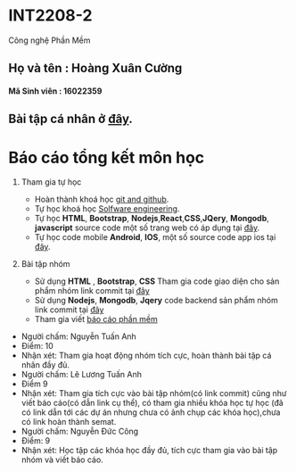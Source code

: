 # INT2208-2 
Công nghệ Phần Mềm

## Họ và tên :  Hoàng Xuân Cường
#### Mã Sinh viên : 16022359
## Bài tập cá nhân ở [đây](https://github.com/cuonghx2709/INT2208-2-2018/tree/master/HoangXuanCuong).

# Báo cáo tổng kết môn học 

1. Tham gia tự học
    - Hoàn thành khoá học [git and github](https://github.com/truonganhhoang/INT2208-2-2018/blob/master/HoangXuanCuong/Gitandgithub.png).
    - Tự học khoá học [Solfware engineering](https://github.com/cuonghx2709/INT2208-2-2018/tree/master/HoangXuanCuong/baitaptuan9-12).
    - Tự học **HTML**, **Bootstrap**, **Nodejs**,**React**,**CSS**,**JQery**, **Mongodb**, **javascript** source code một số trang web có áp dụng tại [đây](https://github.com/cuonghx2709/web).
    - Tự học code mobile **Android**, **IOS**, một số source code app ios tại [đây](https://github.com/cuonghx2709/iosapp).

2. Bài tập nhóm 
    - Sử dụng **HTML** , **Bootstrap**, **CSS** Tham gia code giao diện cho sản phẩm nhóm link commit tại [đây](https://github.com/ACD-Team/INT2208-2-2018/commit/266cff9bb31e668bab5b775a7f3adbf907cb6d73)
    - Sử dụng **Nodejs**, **Mongodb**, **Jqery** code backend sản phẩm nhóm link commit tại [đây](https://github.com/ACD-Team/INT2208-2-2018/commit/101ad7772a53c5ade7e48d2d0fce166f830e6f23)
    - Tham gia viết [báo cáo phần mềm](https://docs.google.com/document/d/1RiJf14wc3N9LAEjKUz3MNv5BDz8cdqna4BmkhVaZKJo/edit) 

- Người chấm: Nguyễn Tuấn Anh
- Điểm: 10
- Nhận xét: Tham gia hoạt động nhóm tích cực, hoàn thành bài tập cá nhân đầy đủ.
- Người chấm: Lê Lương Tuấn Anh
- Điểm 9
- Nhận xét: Tham gia tích cực vào bài tập nhóm(có link commit) cũng như viết báo cáo(có dẫn link cụ thể), có tham gia nhiều khóa học tự học (đã có link dẫn tới các dự án nhưng chưa có ảnh chụp các khóa học),chưa có link hoàn thành semat.
- Người chấm: Nguyễn Đức Công
- Điểm: 9
- Nhận xét: Học tập các khóa học đầy đủ, tích cực tham gia vào bài tập nhóm và viết báo cáo.


